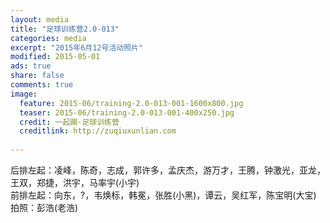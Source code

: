 ```yaml
---
layout: media
title: "足球训练营2.0-013"
categories: media
excerpt: "2015年6月12号活动照片"
modified: 2015-05-01
ads: true
share: false
comments: true
image:
  feature: 2015-06/training-2.0-013-001-1600x800.jpg
  teaser: 2015-06/training-2.0-013-001-400x250.jpg
  credit: 一起踢·足球训练营
  creditlink: http://zuqiuxunlian.com
  
---
```


后排左起：凌峰，陈奇，志成，郭许多，孟庆杰，游万才，王腾，钟激光，亚龙，王双，郑捷，洪宇，马率宇(小宇)        
前排左起：向东，?，韦焕标，韩冕，张胜(小黑)，谭云，吴红军，陈宝明(大宝)   
拍照：彭浩(老浩)